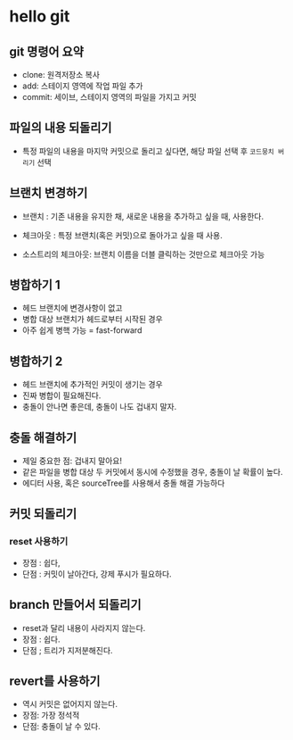 # hello git

## git 명령어 요약
 

- clone: 원격저장소 복사
- add: 스테이지 영역에 작업 파일 추가
- commit: 세이브, 스테이지 영역의 파일을 가지고 커밋



## 파일의 내용 되돌리기

- 특정 파일의 내용을 마지막 커밋으로 돌리고 싶다면, 해당 파일 선택 후 `코드뭉치 버리기` 선택

## 브랜치 변경하기 

- 브랜치 : 기존 내용을 유지한 채, 새로운 내용을 추가하고 싶을 때, 사용한다.

- 체크아웃 : 특정 브랜치(혹은 커밋)으로 돌아가고 싶을 때 사용.
- 소스트리의 체크아웃: 브랜치 이름을 더블 클릭하는 것만으로 체크아웃 가능 


## 병합하기 1

- 헤드 브랜치에 변경사항이 없고
- 병합 대상 브랜치가 헤드로부터 시작된 경우
- 아주 쉽게 병핵 가능 = fast-forward 

## 병합하기 2
- 헤드 브랜치에 추가적인 커밋이 생기는 경우
- 진짜 병합이 필요해진다. 
- 충돌이 안나면 좋은데, 충돌이 나도 겁내지 말자.

## 충돌 해결하기

- 제일 중요한 점: 겁내지 말아요!
- 같은 파일을 병합 대상 두 커밋에서 동시에 수정했을 경우, 충돌이 날 확률이 높다.
- 에디터 사용, 혹은 sourceTree를 사용해서 충돌 해결 가능하다

## 커밋 되돌리기
### reset 사용하기
- 장점 : 쉽다, 
- 단점 : 커밋이 날아간다, 강제 푸시가 필요하다.

## branch 만들어서 되돌리기
 - reset과 달리 내용이 사라지지 않는다. 
  - 장점 : 쉽다.
 - 단점 ; 트리가 지저분해진다.

## revert를 사용하기
- 역시 커밋은 없어지지 않는다.
- 장점: 가장 정석적
- 단점: 충돌이 날 수 있다. 